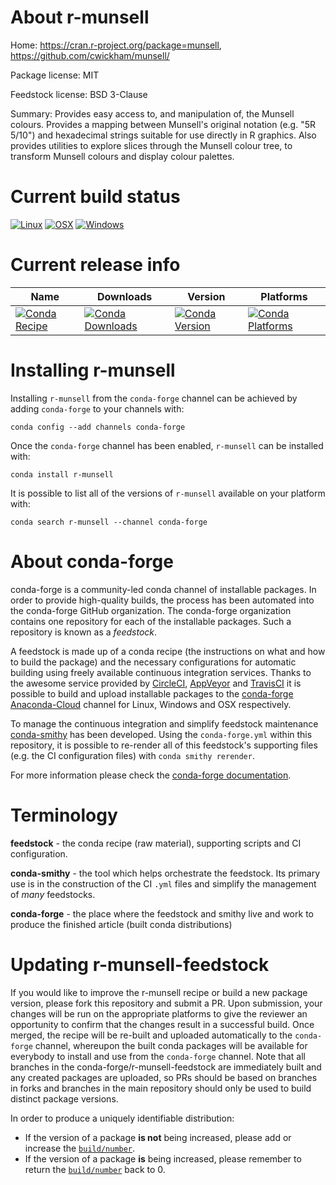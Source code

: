About r-munsell
===============

Home: https://cran.r-project.org/package=munsell, https://github.com/cwickham/munsell/

Package license: MIT

Feedstock license: BSD 3-Clause

Summary: Provides easy access to, and manipulation of, the Munsell  colours. Provides a mapping between Munsell's  original notation (e.g. "5R 5/10") and hexadecimal strings suitable  for use directly in R graphics. Also provides utilities  to explore slices through the Munsell colour tree, to transform  Munsell colours and display colour palettes.



Current build status
====================

[![Linux](https://img.shields.io/circleci/project/github/conda-forge/r-munsell-feedstock/master.svg?label=Linux)](https://circleci.com/gh/conda-forge/r-munsell-feedstock)
[![OSX](https://img.shields.io/travis/conda-forge/r-munsell-feedstock/master.svg?label=macOS)](https://travis-ci.org/conda-forge/r-munsell-feedstock)
[![Windows](https://img.shields.io/appveyor/ci/conda-forge/r-munsell-feedstock/master.svg?label=Windows)](https://ci.appveyor.com/project/conda-forge/r-munsell-feedstock/branch/master)

Current release info
====================

| Name | Downloads | Version | Platforms |
| --- | --- | --- | --- |
| [![Conda Recipe](https://img.shields.io/badge/recipe-r--munsell-green.svg)](https://anaconda.org/conda-forge/r-munsell) | [![Conda Downloads](https://img.shields.io/conda/dn/conda-forge/r-munsell.svg)](https://anaconda.org/conda-forge/r-munsell) | [![Conda Version](https://img.shields.io/conda/vn/conda-forge/r-munsell.svg)](https://anaconda.org/conda-forge/r-munsell) | [![Conda Platforms](https://img.shields.io/conda/pn/conda-forge/r-munsell.svg)](https://anaconda.org/conda-forge/r-munsell) |

Installing r-munsell
====================

Installing `r-munsell` from the `conda-forge` channel can be achieved by adding `conda-forge` to your channels with:

```
conda config --add channels conda-forge
```

Once the `conda-forge` channel has been enabled, `r-munsell` can be installed with:

```
conda install r-munsell
```

It is possible to list all of the versions of `r-munsell` available on your platform with:

```
conda search r-munsell --channel conda-forge
```


About conda-forge
=================

conda-forge is a community-led conda channel of installable packages.
In order to provide high-quality builds, the process has been automated into the
conda-forge GitHub organization. The conda-forge organization contains one repository
for each of the installable packages. Such a repository is known as a *feedstock*.

A feedstock is made up of a conda recipe (the instructions on what and how to build
the package) and the necessary configurations for automatic building using freely
available continuous integration services. Thanks to the awesome service provided by
[CircleCI](https://circleci.com/), [AppVeyor](https://www.appveyor.com/)
and [TravisCI](https://travis-ci.org/) it is possible to build and upload installable
packages to the [conda-forge](https://anaconda.org/conda-forge)
[Anaconda-Cloud](https://anaconda.org/) channel for Linux, Windows and OSX respectively.

To manage the continuous integration and simplify feedstock maintenance
[conda-smithy](https://github.com/conda-forge/conda-smithy) has been developed.
Using the ``conda-forge.yml`` within this repository, it is possible to re-render all of
this feedstock's supporting files (e.g. the CI configuration files) with ``conda smithy rerender``.

For more information please check the [conda-forge documentation](https://conda-forge.org/docs/).

Terminology
===========

**feedstock** - the conda recipe (raw material), supporting scripts and CI configuration.

**conda-smithy** - the tool which helps orchestrate the feedstock.
                   Its primary use is in the construction of the CI ``.yml`` files
                   and simplify the management of *many* feedstocks.

**conda-forge** - the place where the feedstock and smithy live and work to
                  produce the finished article (built conda distributions)


Updating r-munsell-feedstock
============================

If you would like to improve the r-munsell recipe or build a new
package version, please fork this repository and submit a PR. Upon submission,
your changes will be run on the appropriate platforms to give the reviewer an
opportunity to confirm that the changes result in a successful build. Once
merged, the recipe will be re-built and uploaded automatically to the
`conda-forge` channel, whereupon the built conda packages will be available for
everybody to install and use from the `conda-forge` channel.
Note that all branches in the conda-forge/r-munsell-feedstock are
immediately built and any created packages are uploaded, so PRs should be based
on branches in forks and branches in the main repository should only be used to
build distinct package versions.

In order to produce a uniquely identifiable distribution:
 * If the version of a package **is not** being increased, please add or increase
   the [``build/number``](https://conda.io/docs/user-guide/tasks/build-packages/define-metadata.html#build-number-and-string).
 * If the version of a package **is** being increased, please remember to return
   the [``build/number``](https://conda.io/docs/user-guide/tasks/build-packages/define-metadata.html#build-number-and-string)
   back to 0.
